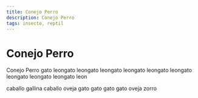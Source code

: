```yaml
---
title: Conejo Perro
description: Conejo Perro
tags: insecto, reptil
---
```


# Conejo Perro

Conejo Perro gato leongato leongato leongato leongato leongato leongato leongato leongato leongato leon

caballo gallina caballo oveja gato gato gato gato oveja zorro